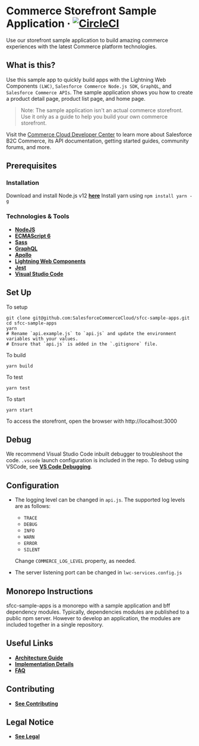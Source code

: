 # Commerce Storefront Sample Application &middot; [![CircleCI][circleci-image]][circleci-url]

Use our storefront sample application to build amazing commerce experiences with the latest Commerce platform technologies.

## What is this?

Use this sample app to quickly build apps with the Lightning Web Components `(LWC)`, `Salesforce Commerce Node.js SDK`, `GraphQL`, and `Salesforce Commerce APIs`. The sample application shows you how to create a product detail page, product list page, and home page. 

> Note: The sample application isn't an actual commerce storefront. Use it only as a guide to help you build your own commerce storefront. 

Visit the [Commerce Cloud Developer Center](https://developer.commercecloud.com/) to learn more about Salesforce B2C Commerce, its API documentation, getting started guides, community forums, and more.

## Prerequisites

### Installation
Download and install Node.js v12 **[here](https://nodejs.org/en/download/)**
Install yarn using `npm install yarn -g`

### Technologies & Tools
* **[NodeJS](https://nodejs.org/en/docs/)**
* **[ECMAScript 6](https://hacks.mozilla.org/category/es6-in-depth/)**
* **[Sass](https://sass-lang.com/guide)**
* **[GraphQL](https://graphql.org/learn/)**
* **[Apollo](https://www.apollographql.com/docs/tutorial/introduction/)**
* **[Lightning Web Components](https://lwc.dev/)**
* **[Jest](https://jestjs.io/docs/en/getting-started)**
* **[Visual Studio Code](https://code.visualstudio.com/docs)**

## Set Up

To setup

    git clone git@github.com:SalesforceCommerceCloud/sfcc-sample-apps.git
    cd sfcc-sample-apps
    yarn
    # Rename `api.example.js` to `api.js` and update the environment variables with your values.
    # Ensure that `api.js` is added in the `.gitignore` file.

To build

    yarn build

To test

    yarn test

To start

    yarn start

To access the storefront, open the browser with http://localhost:3000

## Debug

We recommend Visual Studio Code inbuilt debugger to troubleshoot the code. `.vscode` launch configuration is included in the repo. To debug using VSCode, see **[VS Code Debugging](https://code.visualstudio.com/docs/editor/debugging)**.

## Configuration
* The logging level can be changed in `api.js`. The supported log levels are as follows:

    * `TRACE`
    * `DEBUG`
    * `INFO`
    * `WARN`
    * `ERROR`
    * `SILENT`

    Change `COMMERCE_LOG_LEVEL` property, as needed.
* The server listening port can be changed in `lwc-services.config.js`

## Monorepo Instructions

sfcc-sample-apps is a monorepo with a sample application and bff dependency modules. Typically, dependencies modules are published to a public npm server. However to develop an application, the modules are included together in a single repository.

## Useful Links

* **[Architecture Guide](docs/architecture.md)**
* **[Implementation Details](IMPLEMENTATION_DETAILS.md)**
* **[FAQ](FAQ.md)**

## Contributing

* **[See Contributing](CONTRIBUTING.md)**

## Legal Notice

* **[See Legal](LEGAL.md)**

<!-- Markdown link & img dfn's -->
[circleci-image]: https://circleci.com/gh/SalesforceCommerceCloud/sfcc-sample-apps.svg?style=shield&circle-token=f34a55a59d7dfc30402e719996edf10092780b66
[circleci-url]: https://circleci.com/gh/SalesforceCommerceCloud/sfcc-sample-apps
